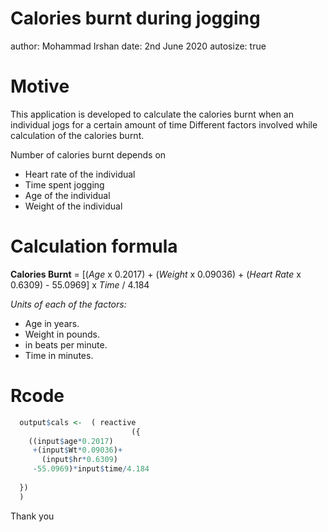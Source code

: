 Calories burnt during jogging
========================================================
author: Mohammad Irshan
date: 2nd June 2020
autosize: true

Motive
========================================================
This application is developed to calculate the calories burnt 
when an individual jogs for a certain amount of time
Different factors involved while calculation of the calories burnt.

Number of calories burnt depends on 
- Heart rate of the individual
- Time spent jogging
- Age of the individual
- Weight of the individual

Calculation formula
========================================================

**Calories Burnt** = [(*Age* x 0.2017) + (*Weight* x 0.09036) + (*Heart* *Rate* x 0.6309) - 55.0969] x *Time* / 4.184

*Units of each of the factors:*
- Age in years.
- Weight in pounds.
- in beats per minute. 
- Time in minutes.


Rcode
========================================================


```r
  output$cals <-  ( reactive
                           ({
    ((input$age*0.2017)
     +(input$Wt*0.09036)+
       (input$hr*0.6309)
     -55.0969)*input$time/4.184
    
  })
  )
```

Thank you 

